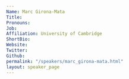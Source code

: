 ```yaml
---
Name: Marc Girona-Mata
Title: 
Pronouns:  
Job: 
Affiliation: University of Cambridge
ShortBio: 
Website: 
Twitter: 
Github: 
permalink: "/speakers/marc_girona-mata.html"
layout: speaker_page
---
```


